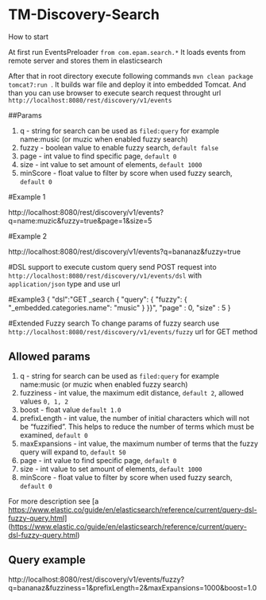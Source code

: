 # TM-Discovery-Search
How to start

At first run EventsPreloader ```from com.epam.search.*``` It loads events from remote server and stores them in elasticsearch

After that in root directory execute following commands ```mvn clean package tomcat7:run ```. 
It builds war file and deploy it into embedded Tomcat.
And than you can use browser to execute search request throught url ```http://localhost:8080/rest/discovery/v1/events``` 

##Params
1. q - string for search can be used as ```filed:query``` for example name:music (or muzic when enabled fuzzy search)
2. fuzzy - boolean value to enable fuzzy search, ```default false``` 
3. page - int value to find specific page, ```default 0 ```
4. size - int value to set amount of elements, ```default 1000```
5. minScore - float value to filter by score when used fuzzy search, ```default 0```


#Example 1

http://localhost:8080/rest/discovery/v1/events?q=name:muzic&fuzzy=true&page=1&size=5

#Example 2

http://localhost:8080/rest/discovery/v1/events?q=bananaz&fuzzy=true

#DSL support
to execute custom query send POST request into ```http://localhost:8080/rest/discovery/v1/events/dsl``` with ```application/json``` type and use url

#Example3
{
    "dsl":"GET _search {  \"query\": {    \"fuzzy\": {      \"_embedded.categories.name\": \"music\"    }  }}",
    "page" : 0,
    "size" : 5
}

#Extended Fuzzy search
To change params of fuzzy search use ```http://localhost:8080/rest/discovery/v1/events/fuzzy``` url for GET method

## Allowed params
1. q - string for search can be used as ```filed:query``` for example name:music (or muzic when enabled fuzzy search)
2. fuzziness - int value, the maximum edit distance, ```default 2```, allowed values ```0, 1, 2``` 
3. boost - float value ```default 1.0```
4. prefixLength - int value, the number of initial characters which will not be “fuzzified”. This helps to reduce the number of terms     which must be examined, ```default 0```
5. maxExpansions - int value, the maximum number of terms that the fuzzy query will expand to,  ```default 50```
6. page - int value to find specific page, ```default 0 ```
7. size - int value to set amount of elements, ```default 1000```
8. minScore - float value to filter by score when used fuzzy search, ```default 0```

For more description see [a https://www.elastic.co/guide/en/elasticsearch/reference/current/query-dsl-fuzzy-query.html] (https://www.elastic.co/guide/en/elasticsearch/reference/current/query-dsl-fuzzy-query.html)

## Query example 
http://localhost:8080/rest/discovery/v1/events/fuzzy?q=bananaz&fuzziness=1&prefixLength=2&maxExpansions=1000&boost=1.0
